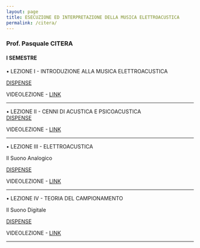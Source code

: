```yaml
---
layout: page
title: ESECUZIONE ED INTERPRETAZIONE DELLA MUSICA ELETTROACUSTICA
permalink: /citera/
---
```


### Prof. Pasquale CITERA
#### I SEMESTRE

• LEZIONE I - INTRODUZIONE ALLA MUSICA ELETTROACUSTICA   

<a href="https://www.dropbox.com/s/hwqmky74fenxxa2/01_MASTER_primaLezione.pdf?dl=0" target="_blank">DISPENSE</a>

VIDEOLEZIONE -
<a href="https://www.youtube.com/watch?v=7Gwv6OgUwrE" target="_blank">LINK</a>


---

• LEZIONE II - CENNI DI ACUSTICA E PSICOACUSTICA   
<a href="https://www.dropbox.com/s/xonady0hw1tyvm5/02_MASTER_secondaLezione.pdf?dl=0" target="_blank">DISPENSE</a>

VIDEOLEZIONE -
<a href="https://www.youtube.com/watch?v=bDzALxAYAro" target="_blank">LINK</a>

---



• LEZIONE III - ELETTROACUSTICA

 Il Suono Analogico
 
<a href="https://www.dropbox.com/s/vb82ppoiqzky8zc/03_MASTER_TerzaLezione.pdf?dl=0" target="_blank">DISPENSE</a>

VIDEOLEZIONE -
<a href="https://www.youtube.com/watch?v=O64VSGlc7mg" target="_blank">LINK</a>

---



• LEZIONE IV - TEORIA DEL CAMPIONAMENTO   

 Il Suono Digitale

<a href="https://www.dropbox.com/s/rnzdo9mcelvx3ok/04_Master_QuartaLezione.pdf?dl=0" target="_blank">DISPENSE</a>

VIDEOLEZIONE -
<a href="https://www.youtube.com/watch?v=kz12aOy3n20" target="_blank">LINK</a>

---

